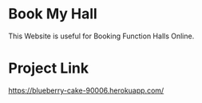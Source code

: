 # Book My Hall
This Website is useful for Booking Function Halls Online.
# Project Link
https://blueberry-cake-90006.herokuapp.com/
